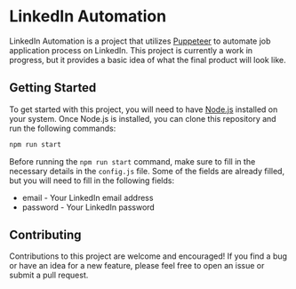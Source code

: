 # LinkedIn Automation

LinkedIn Automation is a project that utilizes [Puppeteer](https://pptr.dev/) to automate job application process on LinkedIn. This project is currently a work in progress, but it provides a basic idea of what the final product will look like.

## Getting Started

To get started with this project, you will need to have [Node.js](https://nodejs.org/) installed on your system. Once Node.js is installed, you can clone this repository and run the following commands:

```bash
npm run start
```

Before running the `npm run start` command, make sure to fill in the necessary details in the `config.js` file. Some of the fields are already filled, but you will need to fill in the following fields:

-   email - Your LinkedIn email address
-   password - Your LinkedIn password

## Contributing

Contributions to this project are welcome and encouraged! If you find a bug or have an idea for a new feature, please feel free to open an issue or submit a pull request.
